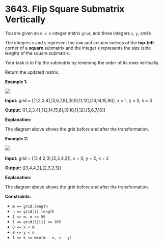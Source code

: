 # 3643. Flip Square Submatrix Vertically

You are given an `m x n` integer matrix `grid`, and three integers `x`, `y`, and `k`.

The integers `x` and `y` represent the row and column indices of the **top-left** corner of a **square** submatrix and the integer `k` represents the size (side length) of the square submatrix.

Your task is to flip the submatrix by reversing the order of its rows vertically.

Return the updated matrix.

**Example 1:**

![](https://assets.leetcode.com/uploads/2025/07/20/gridexmdrawio.png)

**Input:** grid = \[\[1,2,3,4\],\[5,6,7,8\],\[9,10,11,12\],\[13,14,15,16\]\], x = 1, y = 0, k = 3

**Output:** \[\[1,2,3,4\],\[13,14,15,8\],\[9,10,11,12\],\[5,6,7,16\]\]

**Explanation:**

The diagram above shows the grid before and after the transformation.

**Example 2:**

![](https://assets.leetcode.com/uploads/2025/07/20/gridexm2drawio.png)​​​​​​​

**Input:** grid = \[\[3,4,2,3\],\[2,3,4,2\]\], x = 0, y = 2, k = 2

**Output:** \[\[3,4,4,2\],\[2,3,2,3\]\]

**Explanation:**

The diagram above shows the grid before and after the transformation.

**Constraints:**

-   `m == grid.length`
-   `n == grid[i].length`
-   `1 <= m, n <= 50`
-   `1 <= grid[i][j] <= 100`
-   `0 <= x < m`
-   `0 <= y < n`
-   `1 <= k <= min(m - x, n - y)`